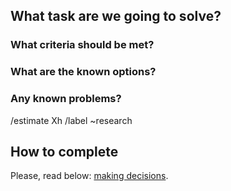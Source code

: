 ## What task are we going to solve?

### What criteria should be met?

### What are the known options?

### Any known problems?

/estimate Xh
/label ~research


## How to complete

Please, read below: [making decisions](https://github.com/wemake-services/meta/wiki/Making-decisions).
